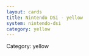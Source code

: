 ```yaml
---
layout: cards
title: Nintendo DSi - yellow
system: nintendo-dsi
category: yellow
---
```

<div class="alert alert-secondary mb-4"><span class="i18n innerHTML-category">Category: </span><span class="i18n innerHTML-cat-yellow">yellow</span></div>

